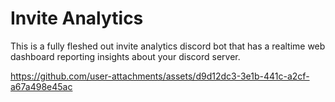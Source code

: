 # Invite Analytics

This is a fully fleshed out invite analytics discord bot that has a realtime web dashboard reporting insights about your discord server.


https://github.com/user-attachments/assets/d9d12dc3-3e1b-441c-a2cf-a67a498e45ac

